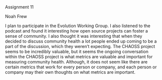 Assignment 11

Noah Frew

I plan to participate in the Evolution Working Group. I also listened to the podcast and found it interesting how open source projects can foster a sense of community. I also thought it was interesting that when they decided to discuss community health a lot people ended up coming to be a part of the discussion, which they weren’t expecting. The CHAOSS project seems to be incredibly valuable, but it seems the ongoing conversation within the CHAOSS project is what metrics are valuable and important for measuring community health. Although, it does not seem like there are certain metrics that work for every person or company, and each person or company may their own thoughts on what metrics are important.

